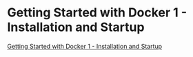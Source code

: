 # Getting Started with Docker 1 - Installation and Startup
[Getting Started with Docker 1 - Installation and Startup](https://aiwithcloud.com/2022/09/15/getting_started_with_docker_1___installation_and_startup/)